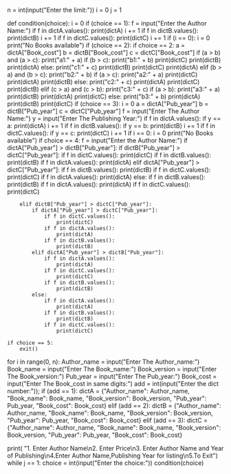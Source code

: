 n = int(input("Enter the limit:"))
i = 0
j = 1


def condition(choice):
    i = 0
    if (choice == 1):
        f = input("Enter the Author Name:")
        if f in dictA.values():
            print(dictA)
            i += 1
        if f in dictB.values():
            print(dictB)
            i += 1
        if f in dictC.values():
            print(dictC)
            i += 1
        if (i == 0):
            i = 0
            print("No Books available")
    if (choice == 2):
        if choice == 2:
            a = dictA["Book_cost"]
            b = dictB["Book_cost"]
            c = dictC["Book_cost"]
            if (a > b) and (a > c):
                print("a1:" + a)
                if (b > c):
                    print("b1:" + b)
                    print(dictC)
                    print(dictB)
                    print(dictA)
                else:
                    print("c1:" + c)
                    print(dictB)
                    print(dictC)
                    print(dictA)
            elif (b > a) and (b > c):
                print("b2:" + b)
                if (a > c):
                    print("a2:" + a)
                    print(dictC)
                    print(dictA)
                    print(dictB)
                else:
                    print("c2:" + c)
                    print(dictA)
                    print(dictC)
                    print(dictB)
            elif (c > a) and (c > b):
                print("c3:" + c)
                if (a > b):
                    print("a3:" + a)
                    print(dictB)
                    print(dictA)
                    print(dictC)
                else:
                    print("b3:" + b)
                    print(dictA)
                    print(dictB)
                    print(dictC)
    if (choice == 3):
        i = 0
        a = dictA["Pub_year"]
        b = dictB["Pub_year"]
        c = dictC["Pub_year"]
        f = input("Enter The Author Name:")
        y = input("Enter The Publishing Year:")
        if f in dictA.values():
            if y == a:
                print(dictA)
                i += 1
        if f in dictB.values():
            if y == b:
                print(dictB)
                i += 1
        if f in dictC.values():
            if y == c:
                print(dictC)
                i += 1
        if i == 0:
            i = 0
            print("No Books available")
    if choice == 4:
        f = input("Enter the Author Name:")
        if dictA["Pub_year"] > dictB["Pub_year"]:
            if dictB["Pub_year"] > dictC["Pub_year"]:
                if f in dictC.values():
                    print(dictC)
                if f in dictB.values():
                    print(dictB)
                if f in dictA.values():
                    print(dictA)
            elif dictA["Pub_year"] > dictC["Pub_year"]:
                if f in dictB.values():
                    print(dictB)
                if f in dictC.values():
                    print(dictC)
                if f in dictA.values():
                    print(dictA)
            else:
                if f in dictB.values():
                    print(dictB)
                if f in dictA.values():
                    print(dictA)
                if f in dictC.values():
                    print(dictC)

        elif dictB["Pub_year"] > dictC["Pub_year"]:
            if dictA["Pub_year"] > dictC["Pub_year"]:
                if f in dictC.values():
                    print(dictC)
                if f in dictA.values():
                    print(dictA)
                if f in dictB.values():
                    print(dictB)
            elif dictA["Pub_year"] > dictB["Pub_year"]:
                if f in dictA.values():
                    print(dictA)
                if f in dictC.values():
                    print(dictC)
                if f in dictB.values():
                    print(dictB)
            else:
                if f in dictA.values():
                    print(dictA)
                if f in dictB.values():
                    print(dictB)
                if f in dictC.values():
                    print(dictC)

    if choice == 5:
        exit()


for i in range(0, n):
    Author_name = input("Enter The Author_name:")
    Book_name = input("Enter The Book_name:")
    Book_version = input("Enter The Book_version:")
    Pub_year = input("Enter The Pub_year:")
    Book_cost = input("Enter The Book_cost in same digits:")
    add = int(input("Enter the dict number:"));
    if (add == 1):
        dictA = {"Author_name": Author_name, "Book_name": Book_name, "Book_version": Book_version, "Pub_year": Pub_year,
                 "Book_cost": Book_cost}
    elif (add == 2):
        dictB = {"Author_name": Author_name, "Book_name": Book_name, "Book_version": Book_version, "Pub_year": Pub_year,
                 "Book_cost": Book_cost}
    elif (add == 3):
        dictC = {"Author_name": Author_name, "Book_name": Book_name, "Book_version": Book_version, "Pub_year": Pub_year,
                 "Book_cost": Book_cost}

print(
    "1. Enter Author Name\n2. Enter Price\n3. Enter Author Name and Year of Publishing\n4.Enter Author Name,Publishing Year for listing\n5.To Exit")
while j == 1:
    choice = int(input("Enter the choice:"))
    condition(choice)
